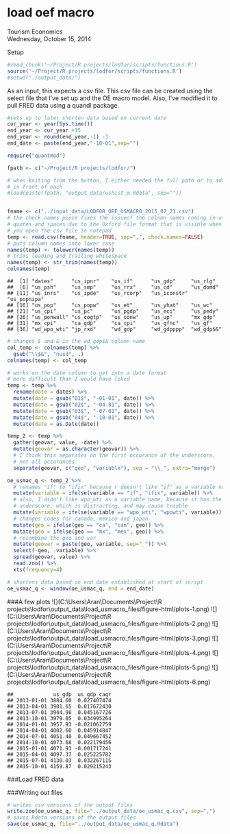 # load oef macro
Tourism Economics  
Wednesday, October 15, 2014  


Setup

```r
#read_chunk('~/Project/R projects/lodfor/scripts/functions.R')
source('~/Project/R projects/lodfor/scripts/functions.R')
#setwd("./output_data/")
```



As an input, this expects a csv file. This csv file can be created using the
select file that I've set up and the OE macro model.
Also, I've modified it to pull FRED data using a quandl package.


```r
#sets up to later shorten data based on current date 
cur_year <- year(Sys.time())
end_year <- cur_year +15
end_year <- round(end_year,-1) -1
end_date <- paste(end_year,"-10-01",sep="")
```



```r
require("quantmod")

fpath <- c("~/Project/R projects/lodfor/")

# when kniting from the button, I either needed the full path or to add "../" 
# in front of each
#load(paste(fpath, "output_data/ushist_m.Rdata", sep=""))


fname <- c("../input_data/LODFOR_OEF_USMACRO_2015_07_21.csv")
# the check.names piece fixes the issueof the column names coming in with
# quotes and spaces due to the Oxford file format that is visible when 
# you open the csv file in notepad
temp <- read.csv(fname, header=TRUE, sep=",", check.names=FALSE) 
# puts column names into lower case
names(temp) <- tolower(names(temp))
# trims leading and trailing whitespace
names(temp) <- str_trim(names(temp))
colnames(temp)
```

```
##  [1] "dates"      "us_ipnr"    "us_if"      "us_gdp"     "us_rlg"    
##  [6] "us_psh"     "us_smp"     "us_rrx"     "us_cd"      "us_domd"   
## [11] "us_inrs"    "us_ipde"    "us_rcorp"   "us_iconstr" "us_popnipa"
## [16] "us_pop"     "us_popw"    "us_et"      "us_yhat"    "us_wc"     
## [21] "us_cpi"     "us_pc"      "us_pgdp"    "us_eci"     "us_pedy"   
## [26] "us_penwall" "us_cogtp"   "us_conw"    "us_up"      "mx_gdp"    
## [31] "mx_cpi"     "ca_gdp"     "ca_cpi"     "us_gfnc"    "us_gf"     
## [36] "wd_wpo_wti" "jp_rxd"     "wd_gdp"     "wd_gdpppp"  "wd_gdp$&"
```

```r
# changes $ and & in the wd_gdp$& column name
col_temp <- colnames(temp) %>%
  gsub("\\$&", "nusd", .)
colnames(temp) <- col_temp

# works on the date column to get into a date format
# more difficult than I would have liked
temp <- temp %>%
  rename(date = dates) %>%
  mutate(date = gsub("01$", "-01-01", date)) %>%
  mutate(date = gsub("02$", "-04-01", date)) %>%
  mutate(date = gsub("03$", "-07-01", date)) %>%
  mutate(date = gsub("04$", "-10-01", date)) %>%
  mutate(date = as.Date(date))

temp_2 <- temp %>%
  gather(geovar, value, -date) %>%
  mutate(geovar = as.character(geovar)) %>%
  # I think this separates on the first occurance of the underscore, 
  # not all occurances
  separate(geovar, c("geo", "variable"), sep = "\\_", extra="merge") 

oe_usmac_q <- temp_2 %>%
  # renames "if" to "ifix" because r doesn't like "if" as a variable name
  mutate(variable = ifelse(variable == "if", "ifix", variable)) %>%
  # also, I didn't like wpo_wti as a variable name, because it has the 
  # underscore, which is distracting, and may cause trouble
  mutate(variable = ifelse(variable == "wpo_wti", "wpowti", variable)) %>%
  # changes codes for canada, mexico and japan
  mutate(geo = ifelse(geo == "ca", "can", geo)) %>%
  mutate(geo = ifelse(geo == "mx", "mex", geo)) %>%
  # recombine the geo and var
  mutate(geovar = paste(geo, variable, sep="_")) %>%
  select(-geo, -variable) %>%
  spread(geovar, value) %>%
  read.zoo() %>%
  xts(frequency=4)

# shortens data based on end date established at start of script
oe_usmac_q <- window(oe_usmac_q, end = end_date)
```

###A few plots
![](C:\Users\Aran\Documents\Project\R projects\lodfor\output_data\load_usmacro_files/figure-html/plots-1.png) ![](C:\Users\Aran\Documents\Project\R projects\lodfor\output_data\load_usmacro_files/figure-html/plots-2.png) ![](C:\Users\Aran\Documents\Project\R projects\lodfor\output_data\load_usmacro_files/figure-html/plots-3.png) ![](C:\Users\Aran\Documents\Project\R projects\lodfor\output_data\load_usmacro_files/figure-html/plots-4.png) ![](C:\Users\Aran\Documents\Project\R projects\lodfor\output_data\load_usmacro_files/figure-html/plots-5.png) ![](C:\Users\Aran\Documents\Project\R projects\lodfor\output_data\load_usmacro_files/figure-html/plots-6.png) 

```
##             us_gdp  us_gdp_cagr
## 2013-01-01 3884.60  0.027407474
## 2013-04-01 3901.65  0.017672430
## 2013-07-01 3944.98  0.045167726
## 2013-10-01 3979.05  0.034995264
## 2014-01-01 3957.93 -0.021062759
## 2014-04-01 4002.60  0.045914847
## 2014-07-01 4051.40  0.049667452
## 2014-10-01 4073.68  0.022179456
## 2015-01-01 4071.93 -0.001717241
## 2015-04-01 4097.37  0.025225782
## 2015-07-01 4130.03  0.032267115
## 2015-10-01 4159.87  0.029215243
```

###Load FRED data


###Writing out files

```r
# writes csv versions of the output files
write.zoo(oe_usmac_q, file="../output_data/oe_usmac_q.csv", sep=",")
# saves Rdata versions of the output files
save(oe_usmac_q, file="../output_data/oe_usmac_q.Rdata")
```

